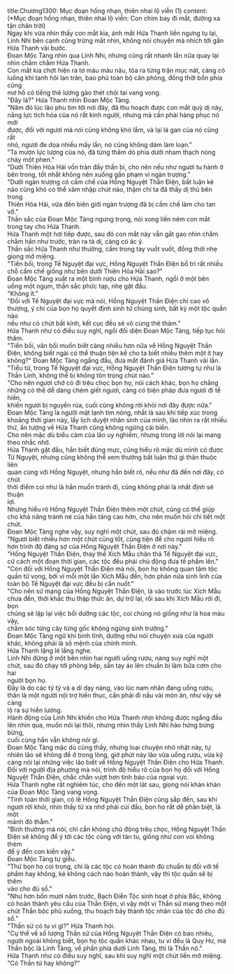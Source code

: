 title:Chương1300: Mục đoạn hồng nhạn, thiên nhai lộ viễn (1)
content:
(*Mục đoạn hồng nhạn, thiên nhai lộ viễn: Con chim bay đi mất, đường xa<br>tận chân trời)<br>Ngay khi vừa nhìn thấy con mắt kia, ánh mắt Hứa Thanh liền ngưng tụ lại,<br>Linh Nhi bên cạnh cũng trừng mắt nhìn, không nói chuyện mà nhích tới gần<br>Hứa Thanh vài bước.<br>Đoan Mộc Tàng nhìn qua Linh Nhi, nhưng cũng rất nhanh lần nữa quay lại<br>nhìn chằm chằm Hứa Thanh.<br>Con mắt kia chợt hiện ra tơ máu màu nâu, tỏa ra từng trận mục nát, càng có<br>luồng khí tanh hôi lan tràn, bao phủ toàn bộ căn phòng, đồng thời bốn phía cũng<br>mơ hồ có tiếng thê lương gào thét chói tai vang vọng.<br>"Đây là?" Hứa Thanh nhìn Đoan Mộc Tàng.<br>"Năm đó lúc lão phu tìm tới nơi đây, đã thu hoạch được con mắt quỷ dị này,<br>năng lực tích hỏa của nó rất kinh người, nhưng mà cần phải hàng phục nó mới<br>được, đối với ngươi mà nói cũng không khó lắm, vả lại lá gan của nó cũng rất<br>nhỏ, ngươi đe dọa nhiều mấy lần, nó cũng không dám làm loạn."<br>"Ta mượn lực lượng của nó, đã từng thăm dò phía dưới nham thạch nóng<br>chảy một phen."<br>"Dưới Thiên Hỏa Hải vốn tràn đầy thần bí, cho nên nếu như ngươi tu hành ở<br>bên trong, tốt nhất không nên xuống gần phạm vi ngàn trượng."<br>"Dưới ngàn trượng có cấm chế của Hồng Nguyệt Thần Điện, bất luận kẻ<br>nào cũng khó có thể xâm nhập chút nào, thậm chí ta đã thấy dị thú bên trong<br>Thiên Hỏa Hải, vừa đến biên giới ngàn trượng đã bị cấm chế làm cho tan vỡ."<br>Thần sắc của Đoan Mộc Tàng ngưng trọng, nói xong liền ném con mắt<br>trong tay cho Hứa Thanh.<br>Hứa Thanh một hơi tiếp được, sau đó con mắt này vẫn gắt gao nhìn chằm<br>chằm hắn như trước, tràn ra tà dị, càng có ác ý.<br>Thần sắc Hứa Thanh như thường, cầm trong tay vuốt vuốt, đồng thời nhẹ<br>giọng mở miệng.<br>"Tiền bối, trong Tế Nguyệt đại vực, Hồng Nguyệt Thần Điện bố trí rất nhiều<br>chỗ cấm chế giống như bên dưới Thiên Hỏa Hải sao?"<br>Đoan Mộc Tàng xuất ra một bình rượu cho Hứa Thanh, ngồi ở một bên<br>uống một ngụm, thần sắc phức tạp, nhẹ gật đầu.<br>"Không ít."<br>"Đối với Tế Nguyệt đại vực mà nói, Hồng Nguyệt Thần Điện chí cao vô<br>thượng, ý chí của bọn họ quyết định sinh tử chúng sinh, bất kỳ một tộc quần nào<br>nếu như có chút bất kính, kết cục đều sẽ vô cùng thê thảm."<br>Hứa Thanh như có điều suy nghĩ, ngồi đối diện Đoan Mộc Tàng, tiếp tục hỏi<br>thăm.<br>"Tiền bối, vãn bối muốn biết càng nhiều hơn nữa về Hồng Nguyệt Thần<br>Điện, không biết ngài có thể thuận tiện kể cho ta biết nhiều thêm một ít hay<br>không?" Đoan Mộc Tàng ngẩng đầu, đưa mắt đánh giá Hứa Thanh vài lần.<br>"Tiểu tử, trong Tế Nguyệt đại vực, Hồng Nguyệt Thần Điện tương tự như là<br>Thần Linh, không thể bị không tôn trọng chút nào."<br>"Cho nên ngươi chớ có đi trêu chọc bọn họ, nói cách khác, bọn họ chẳng<br>những có thể dễ dàng chém giết ngươi, càng có biện pháp đưa ngươi đi tế hiến,<br>khiến ngươi bị nguyền rủa, cuối cùng không rời khỏi nơi đây được nữa."<br>Đoan Mộc Tàng là người mặt lạnh tim nóng, nhất là sau khi tiếp xúc trong<br>khoảng thời gian này, lấy lịch duyệt nhân sinh của mình, lão nhìn ra rất nhiều<br>thứ, ấn tượng về Hứa Thanh cũng không ngừng cải biến.<br>Cho nên mặc dù biểu cảm của lão uy nghiêm, nhưng trong lời nói lại mang<br>theo nhắc nhở.<br>Hứa Thanh gật đầu, hắn biết đúng mực, cũng hiểu rõ mặc dù mình có được<br>Tử Nguyệt, nhưng cũng không thể xem thường bất luận thứ gì thân thuộc liên<br>quan cùng với Hồng Nguyệt, nhưng hắn biết rõ, nếu như đã đến nơi đây, có chút<br>thời điểm coi như là hắn muốn tránh đi, cũng không phải là nhất định sẽ thuận<br>lợi.<br>Nhưng hiểu rõ Hồng Nguyệt Thần Điện thêm một chút, cũng có thể giúp<br>cho khả năng tránh né của hắn tăng cao hơn, cho nên muốn hỏi chi tiết một<br>chút.<br>Đoan Mộc Tàng nghe vậy, suy nghĩ một chút, sau đó chậm rãi mở miệng.<br>"Ngươi biết nhiều hơn một chút cũng tốt, cũng tiện để cho ngươi hiểu rõ<br>hơn trình độ đáng sợ của Hồng Nguyệt Thần Điện ở nơi này."<br>"Hồng Nguyệt Thần Điện, thay thế Xích Mẫu chăn thả Tế Nguyệt đại vực,<br>cứ cách một đoạn thời gian, các tộc đều phải chủ động đưa tế phẩm lên."<br>"Còn đối với Hồng Nguyệt Thần Điện mà nói, bọn họ không quan tâm tộc<br>quần tử vong, bởi vì mỗi một lần Xích Mẫu đến, hơn phân nửa sinh linh của<br>toàn bộ Tế Nguyệt đại vực đều bị cắn nuốt."<br>"Cho nên sứ mạng của Hồng Nguyệt Thần Điện, là vào trước lúc Xích Mẫu<br>chưa đến, thời khắc thu thập thức ăn, dự trữ lại, rồi sau khi Xích Mẫu rời đi, bọn<br>chúng sẽ lặp lại việc bồi dưỡng các tộc, coi chúng nó giống như là hoa màu vậy,<br>chăm sóc từng cây từng gốc không ngừng sinh trưởng."<br>Đoan Mộc Tàng ngữ khí bình tĩnh, dường như nói chuyện xưa của người<br>khác, không phải là số mệnh của chính mình.<br>Hứa Thanh lặng lẽ lắng nghe.<br>Linh Nhi đứng ở một bên nhìn hai người uống rượu, nàng suy nghĩ một<br>chút, sau đó chạy tới phòng bếp, sắn tay áo lên chuẩn bị làm bữa cơm cho hai<br>người bọn họ.<br>Đây là do các tỷ tỷ và a di dạy nàng, vào lúc nam nhân đang uống rượu,<br>thân là một người nội trợ hiền thục, cần phải đi nấu vài món ăn, như vậy sẽ càng<br>lộ ra sự hiền lương.<br>Hành động của Linh Nhi khiến cho Hứa Thanh nhịn không được ngẩng đầu<br>lên nhìn qua, muốn nói lại thôi, nhưng nhìn thấy Linh Nhi hào hứng bừng bừng,<br>cuối cùng hắn vẫn không nói gì.<br>Đoan Mộc Tàng mặc dù cũng thấy, nhưng loại chuyện nhỏ nhặt này, tự<br>nhiên lão sẽ không để ở trong lòng, giờ phút này lão vừa uống rượu, vừa kỹ<br>càng nói lại những việc lão biết về Hồng Nguyệt Thần Điện cho Hứa Thanh.<br>Đối với người địa phương mà nói, trình độ hiểu rõ của bọn họ đối với Hồng<br>Nguyệt Thần Điện, chắc chắn vượt hơn tình báo của ngoại vực.<br>Hứa Thanh nghe rất nghiêm túc, cho đến một lát sau, giọng nói khàn khàn<br>của Đoan Mộc Tàng vang vọng.<br>"Tính toán thời gian, có lẽ Hồng Nguyệt Thần Điện cũng sắp đến, sau khi<br>ngươi rời khỏi, nhìn thấy từ xa nhớ phải cúi đầu, bọn họ rất dễ phân biệt, là một<br>mảnh đỏ thẫm."<br>"Bình thường mà nói, chỉ cần không chủ động trêu chọc, Hồng Nguyệt Thần<br>Điện sẽ không để ý tới các tộc cùng với tán tu, giống như con voi không thèm<br>để ý đến con kiến vậy."<br>Đoan Mộc Tàng tự giễu.<br>"Thứ bọn họ coi trọng, chỉ là các tộc có hoàn thành đủ chuẩn bị đối với tế<br>phẩm hay không, kẻ không cách nào hoàn thành, vậy thì tộc quần sẽ bị thêm<br>vào cho đủ số."<br>"Như hơn bốn mươi năm trước, Bạch Điển Tộc sinh hoạt ở phía Bắc, không<br>có hoàn thành yêu cầu của Thần Điện, vì vậy một vị Thần sứ mang theo một<br>chút Thần bộc phủ xuống, thu hoạch bảy thành tộc nhân của tộc đó cho đủ số."<br>"Thần sứ có tu vi gì?" Hứa Thanh hỏi.<br>"Cụ thể về số lượng Thần sứ của Hồng Nguyệt Thần Điện có bao nhiêu,<br>người ngoài không biết, bọn họ tộc quần khác nhau, tu vi đều là Quy Hư, mà<br>Thần bộc là Linh Tàng, về phần phía dưới Linh Tàng, thì là Thần nô."<br>Hứa Thanh như có điều suy nghĩ, sau khi suy nghĩ một chút liền mở miệng.<br>"Có Thần tử hay không?"